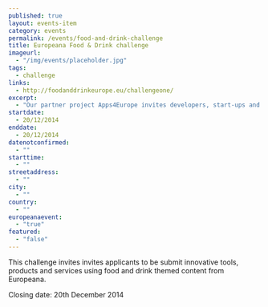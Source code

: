 ```yaml
---
published: true
layout: events-item
category: events
permalink: /events/food-and-drink-challenge
title: Europeana Food & Drink challenge
imageurl: 
  - "/img/events/placeholder.jpg"
tags: 
  - challenge
links:
  - http://foodanddrinkeurope.eu/challengeone/
excerpt:
  - "Our partner project Apps4Europe invites developers, start-ups and companies that use open data to join the project’s online competition and win a spot at the International Business Lounge @ Future Everything conference on 26 and 27 February 2015 in Manchester (UK)."
startdate:
  - 20/12/2014
enddate:
  - 20/12/2014
datenotconfirmed:
  - ""
starttime:
  - ""
streetaddress:
  - ""
city:
  - ""
country:
  - ""
europeanaevent:
  - "true"
featured:
  - "false"
---
```

This challenge invites invites applicants to be submit innovative tools, products and services using food and drink themed content from Europeana.  

Closing date: 20th December 2014
